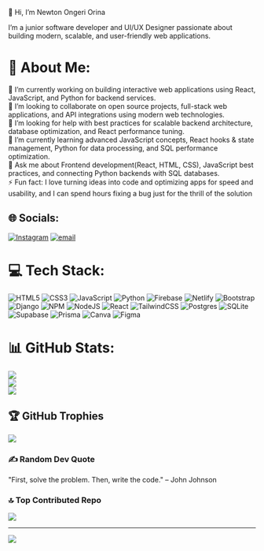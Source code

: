 👋 Hi, I’m Newton Ongeri Orina 

I’m a junior software developer and UI/UX Designer passionate about building modern, scalable, and user-friendly web applications.

# 💫 About Me:
🔭 I’m currently working on building interactive web applications using React, JavaScript, and Python for backend services.<br>👯 I’m looking to collaborate on open source projects, full-stack web applications, and API integrations using modern web technologies.<br>🤝 I’m looking for help with best practices for scalable backend architecture, database optimization, and React performance tuning.<br>🌱 I’m currently learning advanced JavaScript concepts, React hooks & state management, Python for data processing, and SQL performance optimization.<br>💬 Ask me about Frontend development(React, HTML, CSS), JavaScript best practices, and connecting Python backends with SQL databases.<br>⚡ Fun fact: I love turning ideas into code and optimizing apps for speed and usability, and I can spend hours fixing a bug just for the thrill of the solution


## 🌐 Socials:
[![Instagram](https://img.shields.io/badge/Instagram-%23E4405F.svg?logo=Instagram&logoColor=white)](https://instagram.com/_o.n.g.e.r.i) [![email](https://img.shields.io/badge/Email-D14836?logo=gmail&logoColor=white)](mailto:ongerinewton10@gmail.com) 

# 💻 Tech Stack:
![HTML5](https://img.shields.io/badge/html5-%23E34F26.svg?style=for-the-badge&logo=html5&logoColor=white) ![CSS3](https://img.shields.io/badge/css3-%231572B6.svg?style=for-the-badge&logo=css3&logoColor=white) ![JavaScript](https://img.shields.io/badge/javascript-%23323330.svg?style=for-the-badge&logo=javascript&logoColor=%23F7DF1E) ![Python](https://img.shields.io/badge/python-3670A0?style=for-the-badge&logo=python&logoColor=ffdd54) ![Firebase](https://img.shields.io/badge/firebase-%23039BE5.svg?style=for-the-badge&logo=firebase) ![Netlify](https://img.shields.io/badge/netlify-%23000000.svg?style=for-the-badge&logo=netlify&logoColor=#00C7B7) ![Bootstrap](https://img.shields.io/badge/bootstrap-%238511FA.svg?style=for-the-badge&logo=bootstrap&logoColor=white) ![Django](https://img.shields.io/badge/django-%23092E20.svg?style=for-the-badge&logo=django&logoColor=white) ![NPM](https://img.shields.io/badge/NPM-%23CB3837.svg?style=for-the-badge&logo=npm&logoColor=white) ![NodeJS](https://img.shields.io/badge/node.js-6DA55F?style=for-the-badge&logo=node.js&logoColor=white) ![React](https://img.shields.io/badge/react-%2320232a.svg?style=for-the-badge&logo=react&logoColor=%2361DAFB) ![TailwindCSS](https://img.shields.io/badge/tailwindcss-%2338B2AC.svg?style=for-the-badge&logo=tailwind-css&logoColor=white) ![Postgres](https://img.shields.io/badge/postgres-%23316192.svg?style=for-the-badge&logo=postgresql&logoColor=white) ![SQLite](https://img.shields.io/badge/sqlite-%2307405e.svg?style=for-the-badge&logo=sqlite&logoColor=white) ![Supabase](https://img.shields.io/badge/Supabase-3ECF8E?style=for-the-badge&logo=supabase&logoColor=white) ![Prisma](https://img.shields.io/badge/Prisma-3982CE?style=for-the-badge&logo=Prisma&logoColor=white) ![Canva](https://img.shields.io/badge/Canva-%2300C4CC.svg?style=for-the-badge&logo=Canva&logoColor=white) ![Figma](https://img.shields.io/badge/figma-%23F24E1E.svg?style=for-the-badge&logo=figma&logoColor=white)
# 📊 GitHub Stats:
![](https://github-readme-stats.vercel.app/api?username=Ongeri123&theme=dark&hide_border=false&include_all_commits=false&count_private=false)<br/>
![](https://nirzak-streak-stats.vercel.app/?user=Ongeri123&theme=dark&hide_border=false)<br/>
![](https://github-readme-stats.vercel.app/api/top-langs/?username=Ongeri123&theme=dark&hide_border=false&include_all_commits=false&count_private=false&layout=compact)

## 🏆 GitHub Trophies
![](https://github-profile-trophy.vercel.app/?username=Ongeri123&theme=radical&no-frame=false&no-bg=true&margin-w=4)

### ✍️ Random Dev Quote
"First, solve the problem. Then, write the code." – John Johnson

### 🔝 Top Contributed Repo
![](https://github-contributor-stats.vercel.app/api?username=Ongeri123&limit=5&theme=dark&combine_all_yearly_contributions=true)

---
[![](https://visitcount.itsvg.in/api?id=Ongeri123&icon=0&color=0)](https://visitcount.itsvg.in)

<!-- Proudly created with GPRM ( https://gprm.itsvg.in ) -->
